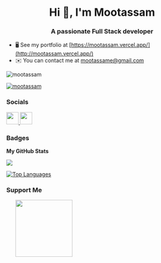 <h1 align="center">Hi 👋, I'm Mootassam</h1>
<h3 align="center">A passionate Full Stack developer</h3>

* 🖥️  See my portfolio at [https://mootassam.vercel.app/](http://mootassam.vercel.app/)
* ✉️  You can contact me at [mootassame@gmail.com](mailto:mootassame@gmail.com)



<p align="left"> <img src="https://komarev.com/ghpvc/?username=mootassam&label=Profile%20views&color=0e75b6&style=flat" alt="mootassam" /> </p>

<p align="left"> <a href="https://github.com/ryo-ma/github-profile-trophy"><img src="https://github-profile-trophy.vercel.app/?username=mootassam" alt="mootassam" /></a> </p>


<p align="left">
</p>

### Socials

<p align="left"> <a href="https://www.github.com/Mootassam" target="_blank" rel="noreferrer"> <picture> <source media="(prefers-color-scheme: dark)" srcset="https://raw.githubusercontent.com/danielcranney/readme-generator/main/public/icons/socials/github-dark.svg" /> <source media="(prefers-color-scheme: light)" srcset="https://raw.githubusercontent.com/danielcranney/readme-generator/main/public/icons/socials/github.svg" /> <img src="https://raw.githubusercontent.com/danielcranney/readme-generator/main/public/icons/socials/github.svg" width="32" height="32" /> </picture> </a> <a href="https://www.x.com/@147Mootassam" target="_blank" rel="noreferrer"> <picture> <source media="(prefers-color-scheme: dark)" srcset="https://raw.githubusercontent.com/danielcranney/readme-generator/main/public/icons/socials/twitter-dark.svg" /> <source media="(prefers-color-scheme: light)" srcset="https://raw.githubusercontent.com/danielcranney/readme-generator/main/public/icons/socials/twitter.svg" /> <img src="https://raw.githubusercontent.com/danielcranney/readme-generator/main/public/icons/socials/twitter.svg" width="32" height="32" /> </picture> </a></p>

### Badges

<b>My GitHub Stats</b>

<a href="http://www.github.com/Mootassam"><img src="https://github-readme-streak-stats.herokuapp.com/?user=Mootassam&stroke=ffffff&background=1c1917&ring=0891b2&fire=0891b2&currStreakNum=ffffff&currStreakLabel=0891b2&sideNums=ffffff&sideLabels=ffffff&dates=ffffff&hide_border=true" /></a>

<a href="https://github.com/Mootassam" align="left"><img src="https://github-readme-stats.vercel.app/api/top-langs/?username=Mootassam&langs_count=10&title_color=0891b2&text_color=ffffff&icon_color=0891b2&bg_color=1c1917&hide_border=true&locale=en&custom_title=Top%20%Languages" alt="Top Languages" /></a>

### Support Me

<ul style="list-style-type: none; margin: 0;">

<li style="display: inline-block; margin-right: 0.25rem;"><a href="https://www.buymeacoffee.com/mootassam"><img src="https://cdn.buymeacoffee.com/buttons/v2/default-yellow.png" width="150"/></a></li>

</ul>
